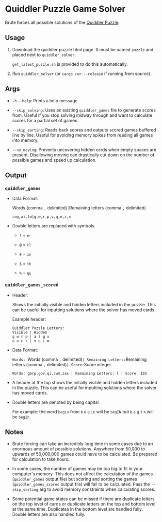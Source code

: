 # Quiddler Puzzle Game Solver

Brute forces all possible solutions of the [Quiddler Puzzle](https://www.setgame.com/quiddler/puzzle).

## Usage

1. Download the quiddler puzzle html page. It must be named `puzzle` and placed next to `quiddler_solver`.

    `get_latest_puzzle.sh` is provided to do this automatically.

2. Run `quiddler_solver` (or `cargo run --release` if running from source).

## Args

- `-h` `--help`: Prints a help message.

- `--skip_solving`: Uses an existing `quiddler_games` file to generate scores from. Useful if you stop solving midway through and want to calculate scores for a partial set of games.

- `--skip_sorting`: Reads back scores and outputs scored games buffered line by line. Useful for avoiding memory spikes from reading all games into memory.

- `--no_moving`: Prevents uncovering hidden cards when empty spaces are present. Disallowing moving can drastically cut down on the number of possible games and speed up calculation.

## Output

### `quiddler_games`

- Data Format:

    Words (comma `,` delimited)`|`Remaining letters (comma `,` delimited)

    ```
    cog,ai,lo|g,w,r,p,v,q,m,z,x
    ```

- Double letters are replaced with symbols.

    - `!` = `er`

    - `@` = `cl`

    - `#` = `in`

    - `$` = `th`

    - `%` = `qu`

### `quiddler_games_scored`

- Header:

    Shows the initially visible and hidden letters included in the puzzle. This can be useful for inputting solutions where the solver has moved cards.

    Example header:

    ```
    Quiddler Puzzle Letters:
    Visible | Hidden
    g w r p | a l g x
    o o c z | v q i m

    ```

- Data Format:

    `Words: `Words (comma `,` delimited)` | Remaining Letters: `Remaining letters (comma `,` delimited)` | Score: `Score integer

    ```
    Words: gorp,gov,qi,cwm,zax | Remaining Letters: l | Score: 103
    ```

- A header at the top shows the initially visible and hidden letters included in the puzzle. This can be useful for inputting solutions where the solver has moved cards.

- Double letters are denoted by being capital.

    For example: the word `begin` from `b` `e` `g` `in` will be `begIN` but `b` `e` `g` `i` `n` will be `begin`.


## Notes

- Brute forcing can take an incredibly long time in some cases due to an enormous amount of possible solutions. Anywhere from 50,000 to upwards of 50,000,000 games could have to be calculated. Be prepared for calculation to take hours.

- In some cases, the number of games may be too big to fit in your computer's memory. This does not affect the calculation of the games (`quiddler_games` output file) but scoring and sorting the games (`quiddler_games_scored` output file) will fail to be calculated. Pass the `--skip_sorting` arg to avoid memory constraints when calculating scores.

- Some potential game states can be missed if there are duplicate letters on the top level of cards or duplicate letters on the top and bottom level at the same time. Duplicates in the bottom level are handled fully. Double letters are also handled fully.
